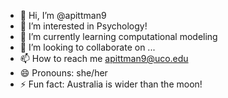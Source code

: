 - 👋 Hi, I’m @apittman9
- 👀 I’m interested in Psychology!
- 🌱 I’m currently learning computational modeling
- 💞️ I’m looking to collaborate on ...
- 📫 How to reach me apittman9@uco.edu
- 😄 Pronouns: she/her
- ⚡ Fun fact: Australia is wider than the moon!

<!---
apittman9/apittman9 is a ✨ special ✨ repository because its `README.md` (this file) appears on your GitHub profile.
You can click the Preview link to take a look at your changes.
--->
